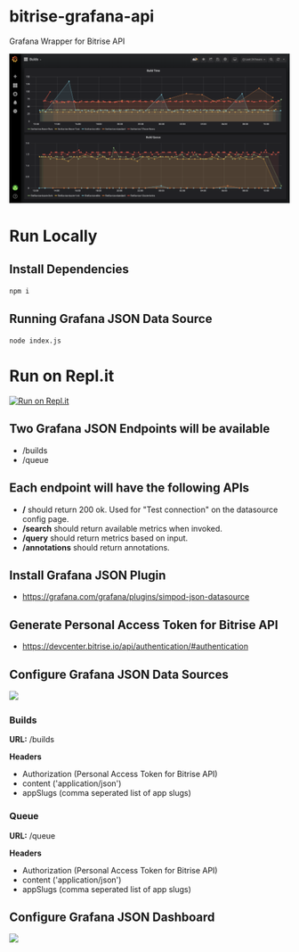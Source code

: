 # bitrise-grafana-api

Grafana Wrapper for Bitrise API

![](images/Grafana-Dashboard.png)

# Run Locally

## Install Dependencies

```npm i```

## Running Grafana JSON Data Source

```node index.js```

# Run on Repl.it

[![Run on Repl.it](https://repl.it/badge/github/DamienBitrise/bitrise-grafana-api)](https://repl.it/github/DamienBitrise/bitrise-grafana-api)

## Two Grafana JSON Endpoints will be available

- /builds
- /queue

## Each endpoint will have the following APIs

- **/** should return 200 ok. Used for "Test connection" on the datasource config page.
- **/search** should return available metrics when invoked.
- **/query** should return metrics based on input.
- **/annotations** should return annotations.

## Install Grafana JSON Plugin

- https://grafana.com/grafana/plugins/simpod-json-datasource

## Generate Personal Access Token for Bitrise API

- https://devcenter.bitrise.io/api/authentication/#authentication

## Configure Grafana JSON Data Sources

![](images/JSON-Plugin-Config.png)

### Builds

**URL:** /builds

**Headers**
- Authorization (Personal Access Token for Bitrise API)
- content ('application/json')
- appSlugs (comma seperated list of app slugs)

### Queue

**URL:** /queue

**Headers**
- Authorization (Personal Access Token for Bitrise API)
- content ('application/json')
- appSlugs (comma seperated list of app slugs)

## Configure Grafana JSON Dashboard

![](images/Grafana-Dashboard-Config.png)
